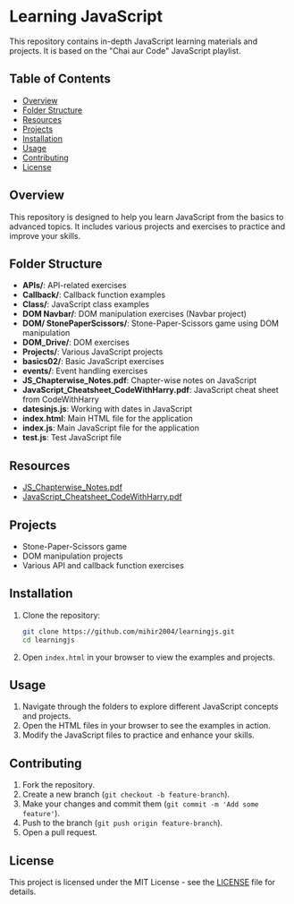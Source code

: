 # Learning JavaScript

This repository contains in-depth JavaScript learning materials and projects. It is based on the "Chai aur Code" JavaScript playlist.

## Table of Contents

- [Overview](#overview)
- [Folder Structure](#folder-structure)
- [Resources](#resources)
- [Projects](#projects)
- [Installation](#installation)
- [Usage](#usage)
- [Contributing](#contributing)
- [License](#license)

## Overview

This repository is designed to help you learn JavaScript from the basics to advanced topics. It includes various projects and exercises to practice and improve your skills.

## Folder Structure

- **APIs/**: API-related exercises
- **Callback/**: Callback function examples
- **Class/**: JavaScript class examples
- **DOM Navbar/**: DOM manipulation exercises (Navbar project)
- **DOM/ StonePaperScissors/**: Stone-Paper-Scissors game using DOM manipulation
- **DOM_Drive/**: DOM exercises
- **Projects/**: Various JavaScript projects
- **basics02/**: Basic JavaScript exercises
- **events/**: Event handling exercises
- **JS_Chapterwise_Notes.pdf**: Chapter-wise notes on JavaScript
- **JavaScript_Cheatsheet_CodeWithHarry.pdf**: JavaScript cheat sheet from CodeWithHarry
- **datesinjs.js**: Working with dates in JavaScript
- **index.html**: Main HTML file for the application
- **index.js**: Main JavaScript file for the application
- **test.js**: Test JavaScript file

## Resources

- [JS_Chapterwise_Notes.pdf](JS_Chapterwise_Notes.pdf)
- [JavaScript_Cheatsheet_CodeWithHarry.pdf](JavaScript_Cheatsheet_CodeWithHarry.pdf)

## Projects

- Stone-Paper-Scissors game
- DOM manipulation projects
- Various API and callback function exercises

## Installation

1. Clone the repository:
    ```sh
    git clone https://github.com/mihir2004/learningjs.git
    cd learningjs
    ```

2. Open `index.html` in your browser to view the examples and projects.

## Usage

1. Navigate through the folders to explore different JavaScript concepts and projects.
2. Open the HTML files in your browser to see the examples in action.
3. Modify the JavaScript files to practice and enhance your skills.

## Contributing

1. Fork the repository.
2. Create a new branch (`git checkout -b feature-branch`).
3. Make your changes and commit them (`git commit -m 'Add some feature'`).
4. Push to the branch (`git push origin feature-branch`).
5. Open a pull request.

## License

This project is licensed under the MIT License - see the [LICENSE](LICENSE) file for details.
